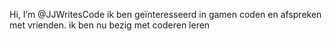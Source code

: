 Hi, I’m @JJWritesCode
ik ben geïnteresseerd in gamen coden en afspreken met vrienden.
ik ben nu bezig met coderen leren

<!---
JJWritesCode/JJWritesCode is a ✨ special ✨ repository because its `README.md` (this file) appears on your GitHub profile.
You can click the Preview link to take a look at your changes.
--->
